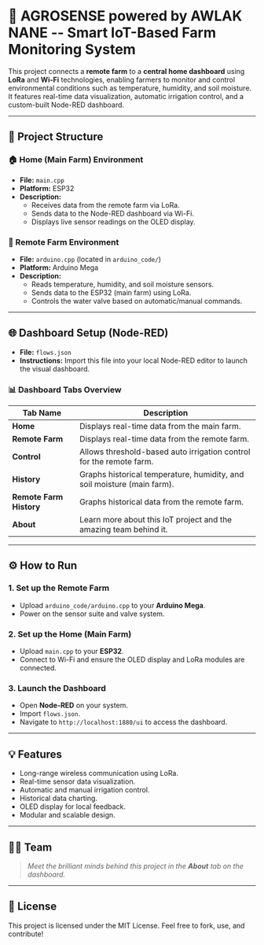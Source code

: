# 🌿 AGROSENSE powered by AWLAK NANE -- Smart IoT-Based Farm Monitoring System

This project connects a **remote farm** to a **central home dashboard** using **LoRa** and **Wi-Fi** technologies, enabling farmers to monitor and control environmental conditions such as temperature, humidity, and soil moisture. It features real-time data visualization, automatic irrigation control, and a custom-built Node-RED dashboard.

---

## 📁 Project Structure

### 🏠 Home (Main Farm) Environment

- **File:** `main.cpp`
- **Platform:** ESP32
- **Description:**
  - Receives data from the remote farm via LoRa.
  - Sends data to the Node-RED dashboard via Wi-Fi.
  - Displays live sensor readings on the OLED display.

### 🚜 Remote Farm Environment

- **File:** `arduino.cpp` (located in `arduino_code/`)
- **Platform:** Arduino Mega
- **Description:**
  - Reads temperature, humidity, and soil moisture sensors.
  - Sends data to the ESP32 (main farm) using LoRa.
  - Controls the water valve based on automatic/manual commands.

---

## 🌐 Dashboard Setup (Node-RED)

- **File:** `flows.json`
- **Instructions:** Import this file into your local Node-RED editor to launch the visual dashboard.

### 📊 Dashboard Tabs Overview

| Tab Name              | Description                                                                 |
|-----------------------|-----------------------------------------------------------------------------|
| **Home**              | Displays real-time data from the main farm.                                |
| **Remote Farm**       | Displays real-time data from the remote farm.                              |
| **Control**           | Allows threshold-based auto irrigation control for the remote farm.         |
| **History**           | Graphs historical temperature, humidity, and soil moisture (main farm).     |
| **Remote Farm History** | Graphs historical data from the remote farm.                              |
| **About**             | Learn more about this IoT project and the amazing team behind it.           |

---

## ⚙️ How to Run

### 1. Set up the Remote Farm

- Upload `arduino_code/arduino.cpp` to your **Arduino Mega**.
- Power on the sensor suite and valve system.

### 2. Set up the Home (Main Farm)

- Upload `main.cpp` to your **ESP32**.
- Connect to Wi-Fi and ensure the OLED display and LoRa modules are connected.

### 3. Launch the Dashboard

- Open **Node-RED** on your system.
- Import `flows.json`.
- Navigate to `http://localhost:1880/ui` to access the dashboard.

---

## 💡 Features

- Long-range wireless communication using LoRa.
- Real-time sensor data visualization.
- Automatic and manual irrigation control.
- Historical data charting.
- OLED display for local feedback.
- Modular and scalable design.

---

## 👩‍💻 Team

> _Meet the brilliant minds behind this project in the **About** tab on the dashboard._

---

## 📜 License

This project is licensed under the MIT License. Feel free to fork, use, and contribute!

